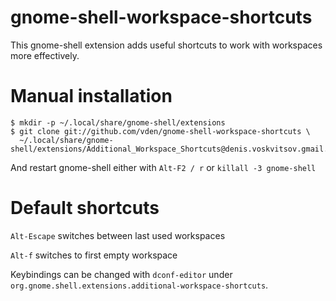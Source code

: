 # gnome-shell-workspace-shortcuts
This gnome-shell extension adds useful shortcuts to work with workspaces more effectively.

# Manual installation

```
$ mkdir -p ~/.local/share/gnome-shell/extensions
$ git clone git://github.com/vden/gnome-shell-workspace-shortcuts \
  ~/.local/share/gnome-shell/extensions/Additional_Workspace_Shortcuts@denis.voskvitsov.gmail.com```
```

And restart gnome-shell either with `Alt-F2 / r` or `killall -3 gnome-shell`

# Default shortcuts

`Alt-Escape` switches between last used workspaces

`Alt-f` switches to first empty workspace

Keybindings can be changed with `dconf-editor` under `org.gnome.shell.extensions.additional-workspace-shortcuts`.


